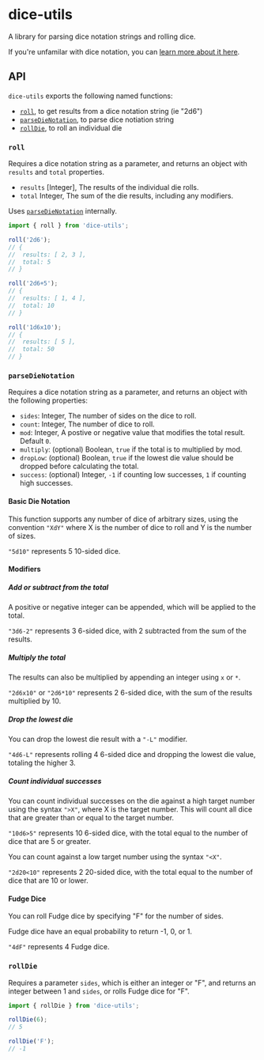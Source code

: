 # dice-utils

A library for parsing dice notation strings and rolling dice.

If you're unfamilar with dice notation, you can [learn more about it here](https://en.wikipedia.org/wiki/Dice_notation).

## API

`dice-utils` exports the following named functions:

* [`roll`](#roll), to get results from a dice notation string (ie "2d6")
* [`parseDieNotation`](#parseDieNotation), to parse dice notiation string
* [`rollDie`](#rollDie), to roll an individual die

### `roll`

Requires a dice notation string as a parameter, and returns an object with `results` and `total` properties.

* `results` [Integer], The results of the individual die rolls.
* `total` Integer, The sum of the die results, including any modifiers.

Uses [`parseDieNotation`](#parseDieNotation) internally.

```javascript
import { roll } from 'dice-utils';

roll('2d6');
// {
//  results: [ 2, 3 ],
//  total: 5
// }

roll('2d6+5');
// {
//  results: [ 1, 4 ],
//  total: 10
// }

roll('1d6x10');
// {
//  results: [ 5 ],
//  total: 50
// }
```

### `parseDieNotation`

Requires a dice notation string as a parameter, and returns an object with the following properties:

* `sides`: Integer, The number of sides on the dice to roll.
* `count`: Integer, The number of dice to roll.
* `mod`: Integer, A postive or negative value that modifies the total result. Default `0`.
* `multiply`: (optional) Boolean, `true` if the total is to multiplied by mod.
* `dropLow`: (optional) Boolean, `true` if the lowest die value should be dropped before calculating the total.
* `success`: (optional) Integer, `-1` if counting low successes, `1` if counting high successes.

#### Basic Die Notation

This function supports any number of dice of arbitrary sizes, using the convention `"XdY"` where X is the number of dice to roll and Y is the number of sizes.

`"5d10"` represents 5 10-sided dice.

#### Modifiers

##### Add or subtract from the total

A positive or negative integer can be appended, which will be applied to the total.

`"3d6-2"` represents 3 6-sided dice, with 2 subtracted from the sum of the results.

##### Multiply the total

The results can also be multiplied by appending an integer using `x` or `*`.

`"2d6x10"` or `"2d6*10"` represents 2 6-sided dice, with the sum of the results multiplied by 10.

##### Drop the lowest die

You can drop the lowest die result with a `"-L"` modifier.

`"4d6-L"` represents rolling 4 6-sided dice and dropping the lowest die value, totaling the higher 3.

##### Count individual successes

You can count individual successes on the die against a high target number using the syntax `">X"`, where X is the target number. This will count all dice that are greater than or equal to the target number.

`"10d6>5"` represents 10 6-sided dice, with the total equal to the number of dice that are 5 or greater.

You can count against a low target number using the syntax `"<X"`.

`"2d20<10"` represents 2 20-sided dice, with the total equal to the number of dice that are 10 or lower.

#### Fudge Dice

You can roll Fudge dice by specifying "F" for the number of sides.

Fudge dice have an equal probability to return -1, 0, or 1.

`"4dF"` represents 4 Fudge dice.

### `rollDie`

Requires a parameter `sides`, which is either an integer or "F", and returns an integer between 1 and `sides`, or rolls Fudge dice for "F".

```javascript
import { rollDie } from 'dice-utils';

rollDie(6);
// 5

rollDie('F');
// -1
```
